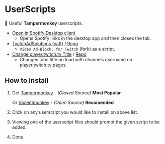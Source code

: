 # UserScripts
📝 Useful **Tampermonkey** userscripts.

- [Open in Spotify Desktop client](https://github.com/yungsamd17/UserScripts/raw/main/scripts/Open-in-Spotify-Desktop-client.user.js)
    - Opens Spotify links in the desktop app and then closes the tab.
- [TwitchAdSolutions (vaft)](https://github.com/yungsamd17/TwitchAdSolutions/raw/master/vaft/vaft.user.js) / [Repo](https://github.com/yungsamd17/TwitchAdSolutions)
    - `Video Ad-Block, for Twitch` (fork) as a script.
- [Change player.twitch.tv Title](https://github.com/yungsamd17/Twitch-Addons/raw/main/userscripts/ChangePlayerTwitchTitle.user.js) / [Repo](https://github.com/yungsamd17/Twitch-Addons)
    - Changes tabs title on load with channels username on player.twitch.tv pages.

## How to Install 

1. Get [Tampermonkey](https://www.tampermonkey.net/) - _(Closed Source)_ **Most Popular**

    Or [Violentmonkey](https://violentmonkey.github.io) - _(Open Source)_ **Recomended**
    
2. Click on any userscript you would like to install on above list.

3. Viewing one of the userscript files should prompt the given script to be added.

4. Done
